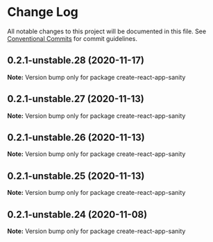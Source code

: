 # Change Log

All notable changes to this project will be documented in this file.
See [Conventional Commits](https://conventionalcommits.org) for commit guidelines.

## 0.2.1-unstable.28 (2020-11-17)

**Note:** Version bump only for package create-react-app-sanity





## 0.2.1-unstable.27 (2020-11-13)

**Note:** Version bump only for package create-react-app-sanity





## 0.2.1-unstable.26 (2020-11-13)

**Note:** Version bump only for package create-react-app-sanity





## 0.2.1-unstable.25 (2020-11-13)

**Note:** Version bump only for package create-react-app-sanity





## 0.2.1-unstable.24 (2020-11-08)

**Note:** Version bump only for package create-react-app-sanity
